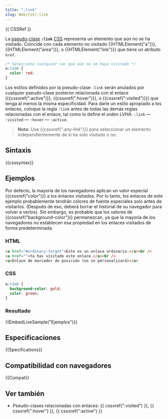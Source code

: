 ```yaml
---
title: ":link"
slug: Web/CSS/:link
---
```


{{ CSSRef }}

La [pseudo-clase](/es/docs/Web/CSS/Pseudo-classes) **`:link`** [CSS](/es/docs/Web/CSS) representa un elemento que aún no se ha visitado. Coincide con cada elemento no visitado {{HTMLElement("a")}}, {{HTMLElement("area")}}, o {{HTMLElement("link")}} que tiene un atributo `href`.

```css
/* Selecciona cualquier <a> que aún no se haya visitado */
a:link {
  color: red;
}
```

Los estilos definidos por la pseudo-clase `:link` serán anulados por cualquier pseudo-clase posterior relacionada con el enlace ({{cssxref(":active")}}, {{cssxref(":hover")}}, o {{cssxref(":visited")}}) que tenga al menos la misma especificidad. Para darle un estilo apropiado a los enlaces, coloque la regla `:link` antes de todas las demás reglas relacionadas con el enlace, tal como lo define el _orden LVHA_: `:link` — `:visited` — `:hover` — `:active`.

> **Nota:** Use {{cssxref(":any-link")}} para seleccionar un elemento independientemente de si ha sido visitado o no.

## Sintaxis

{{csssyntax}}

## Ejemplos

Por defecto, la mayoría de los navegadores aplican un valor especial {{cssxref("color")}} a los enlaces visitados. Por lo tanto, los enlaces de este ejemplo probablemente tendrán colores de fuente especiales solo antes de visitarlos. (Después de eso, deberá borrar el historial de su navegador para volver a verlos). Sin embargo, es probable que los valores de {{cssxref("background-color")}} permanezcan, ya que la mayoría de los navegadores no establecen esa propiedad en los enlaces visitados de forma predeterminada.

### HTML

```html
<a href="#ordinary-target">Este es un enlace ordinario.</a><br />
<a href="">Ya has visitado este enlace.</a><br />
<a>Enlace de marcador de posición (no se personalizará)</a>
```

### CSS

```css
a:link {
  background-color: gold;
  color: green;
}
```

### Resultado

{{EmbedLiveSample("Ejemplos")}}

## Especificaciones

{{Specifications}}

## Compatibilidad con navegadores

{{Compat}}

## Ver también

- Pseudo-clases relacionadas con enlaces: {{ cssxref(":visited") }}, {{ cssxref(":hover") }}, {{ cssxref(":active") }}
